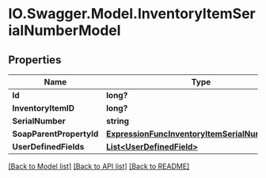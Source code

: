 # IO.Swagger.Model.InventoryItemSerialNumberModel
## Properties

Name | Type | Description | Notes
------------ | ------------- | ------------- | -------------
**Id** | **long?** |  | [optional] 
**InventoryItemID** | **long?** |  | [optional] 
**SerialNumber** | **string** |  | [optional] 
**SoapParentPropertyId** | [**ExpressionFuncInventoryItemSerialNumberInt64**](ExpressionFuncInventoryItemSerialNumberInt64.md) |  | [optional] 
**UserDefinedFields** | [**List&lt;UserDefinedField&gt;**](UserDefinedField.md) |  | [optional] 

[[Back to Model list]](../README.md#documentation-for-models) [[Back to API list]](../README.md#documentation-for-api-endpoints) [[Back to README]](../README.md)

